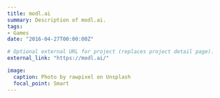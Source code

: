 ```yaml
---
title: modl.ai
summary: Description of modl.ai.
tags:
- Games
date: "2016-04-27T00:00:00Z"

# Optional external URL for project (replaces project detail page).
external_link: "https://modl.ai/"

image:
  caption: Photo by rawpixel on Unsplash
  focal_point: Smart
---
```

